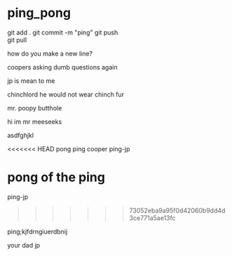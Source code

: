 # ping_pong

git add .
git commit -m "ping"
git push   
git pull   

how do you make a new line?

coopers asking dumb questions again

jp is mean to me 

chinchlord
 he would not wear chinch fur

 mr. poopy butthole

hi im mr meeseeks

asdfghjkl

<<<<<<< HEAD
pong ping cooper
ping-jp

pong of the ping
=======

ping-jp
>>>>>>> 73052eba9a95f0d42060b9dd4d3ce771a5ae13fc

ping;kjfdrngiuerdbnij


your dad jp